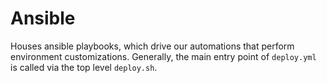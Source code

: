 # Ansible

Houses ansible playbooks, which drive our automations that perform environment customizations. Generally, the main entry point of `deploy.yml` is called via the top level `deploy.sh`.
